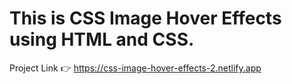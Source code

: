 # This is CSS Image Hover Effects using HTML and CSS.

Project Link 👉 https://css-image-hover-effects-2.netlify.app